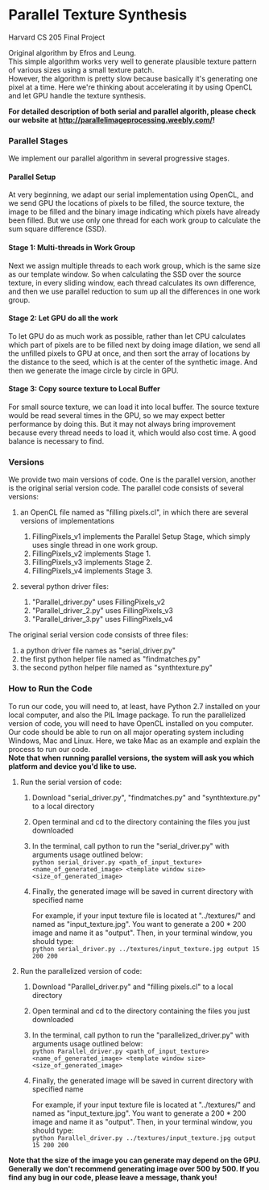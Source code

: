 # Parallel Texture Synthesis
Harvard CS 205 Final Project  

Original algorithm by Efros and Leung.  
This simple algorithm works very well to generate plausible texture pattern of various sizes using a small texture patch.  
However, the algorithm is pretty slow because basically it's generating one pixel at a time. Here we're thinking about accelerating it by using OpenCL and let GPU handle the texture synthesis.  

**For detailed description of both serial and parallel algorith, please check our website at http://parallelimageprocessing.weebly.com/!**  

### Parallel Stages
We implement our parallel algorithm in several progressive stages.  
#### Parallel Setup
At very beginning, we adapt our serial implementation using OpenCL, and we send GPU the locations of pixels to be filled, the source texture, the image to be filled and the binary image indicating which pixels have already been filled. But we use only one thread for each work group to calculate the sum square difference (SSD).
#### Stage 1: Multi-threads in Work Group
Next we assign multiple threads to each work group, which is the same size as our template window. So when calculating the SSD over the source texture, in every sliding window, each thread calculates its own difference, and then we use parallel reduction to sum up all the differences in one work group. 
#### Stage 2: Let GPU do all the work
To let GPU do as much work as possible, rather than let CPU calculates which part of pixels are to be filled next by doing image dilation, we send all the unfilled pixels to GPU at once, and then sort the array of locations by the distance to the seed, which is at the center of the synthetic image. And then we generate the image circle by circle in GPU.
#### Stage 3: Copy source texture to Local Buffer
For small source texture, we can load it into local buffer. The source texture would be read several times in the GPU, so we may expect better performance by doing this. But it may not always bring improvement because every thread needs to load it, which would also cost time. A good balance is necessary to find.  

### Versions
We provide two main versions of code. One is the parallel version, another is the original serial version code. 
The parallel code consists of several versions:  

1. an OpenCL file named as "filling pixels.cl", in which there are several versions of implementations

    1. FillingPixels_v1 implements the Parallel Setup Stage, which simply uses single thread in one work group.
    2. FillingPixels_v2 implements Stage 1. 
    3. FillingPixels_v3 implements Stage 2. 
    4. FillingPixels_v4 implements Stage 3. 
    
2. several python driver files:

    1. "Parallel_driver.py" uses FillingPixels_v2
    2. "Parallel_driver_2.py" uses FillingPixels_v3
    3. "Parallel_driver_3.py" uses FillingPixels_v4
 
The original serial version code consists of three files:

1. a python driver file names as "serial_driver.py"
2. the first python helper file named as "findmatches.py"  
3. the second python helper file named as "synthtexture.py"   

### How to Run the Code
To run our code, you will need to, at least, have Python 2.7 installed on your local computer, and also the PIL Image package. To run the parallelized version of code, you will need to have OpenCL installed on you computer. Our code should be able to run on all major operating system including Windows, Mac and Linux. Here, we take Mac as an example and explain the process to run our code.  
**Note that when running parallel versions, the system will ask you which platform and device you'd like to use.**

1. Run the serial version of code:
    1. Download "serial_driver.py", "findmatches.py" and "synthtexture.py" to a local directory 
    2. Open terminal and cd to the directory containing the files you just downloaded
    3. In the terminal, call python to run the "serial_driver.py" with arguments usage outlined below:  
       `python serial_driver.py <path_of_input_texture> <name_of_generated_image> <template window size> <size_of_generated_image>`
    4. Finally, the generated image will be saved in current directory with specified name  
    
       For example, if your input texture file is located at "../textures/" and named as "input_texture.jpg". You want to generate a 
       200 * 200 image and name it as "output".
       Then, in your terminal window, you should type:  
       `python serial_driver.py ../textures/input_texture.jpg output 15 200 200`

2. Run the parallelized version of code:
    1. Download "Parallel_driver.py" and "filling pixels.cl" to a local directory 
    2. Open terminal and cd to the directory containing the files you just downloaded
    3. In the terminal, call python to run the "parallelized_driver.py" with arguments usage outlined below:  
       `python Parallel_driver.py <path_of_input_texture> <name_of_generated_image> <template window size> <size_of_generated_image>`
    4. Finally, the generated image will be saved in current directory with specified name

       For example, if your input texture file is located at "../textures/" and named as "input_texture.jpg". You want to generate a 
       200 * 200 image and name it as "output".
       Then, in your terminal window, you should type:  
       `python Parallel_driver.py ../textures/input_texture.jpg output 15 200 200`

**Note that the size of the image you can generate may depend on the GPU. Generally we don't recommend generating image over 500 by 500. If you find any bug in our code, please leave a message, thank you!**
